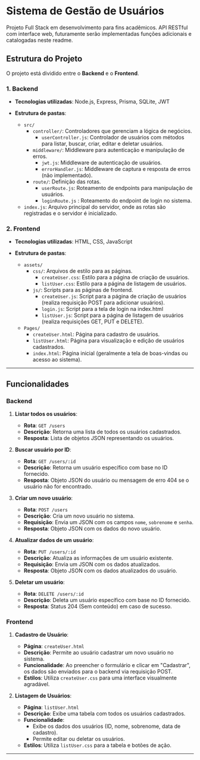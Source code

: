 # Sistema de Gestão de Usuários

Projeto Full Stack em desenvolvimento para fins acadêmicos.
API RESTful com interface web, futuramente serão implementadas funções adicionais e catalogadas neste readme.

## Estrutura do Projeto

O projeto está dividido entre o **Backend** e o **Frontend**.

### 1. Backend

- **Tecnologias utilizadas**: Node.js, Express, Prisma, SQLite, JWT
  
- **Estrutura de pastas**:
  - `src/`
    - `controller/`: Controladores que gerenciam a lógica de negócios.
      - `userController.js`: Controlador de usuários com métodos para listar, buscar, criar, editar e deletar usuários.
    - `middleware/`: Middleware para autenticação e manipulação de erros.
      - `jwt.js`: Middleware de autenticação de usuários.
      - `errorHandler.js`: Middleware de captura e resposta de erros (não implementado).
    - `route/`: Definição das rotas.
      - `userRoute.js`: Roteamento de endpoints para manipulação de usuários.
      - `loginRoute.js` : Roteamento do endpoint de login no sistema.
  - `index.js`: Arquivo principal do servidor, onde as rotas são registradas e o servidor é inicializado.

### 2. Frontend

- **Tecnologias utilizadas**: HTML, CSS, JavaScript
  
- **Estrutura de pastas**:
  - `assets/`
    - `css/`: Arquivos de estilo para as páginas.
      - `createUser.css`: Estilo para a página de criação de usuários.
      - `listUser.css`: Estilo para a página de listagem de usuários.
    - `js/`: Scripts para as páginas de frontend.
      - `createUser.js`: Script para a página de criação de usuários (realiza requisição POST para adicionar usuários).
      - `login.js`: Script para a tela de login na index.html
      - `listUser.js`: Script para a página de listagem de usuários (realiza requisições GET, PUT e DELETE).
  - `Pages/`
    - `createUser.html`: Página para cadastro de usuários.
    - `listUser.html`: Página para visualização e edição de usuários cadastrados.
    - `index.html`: Página inicial (geralmente a tela de boas-vindas ou acesso ao sistema).

---

## Funcionalidades

### Backend

1. **Listar todos os usuários**:
   - **Rota**: `GET /users`
   - **Descrição**: Retorna uma lista de todos os usuários cadastrados.
   - **Resposta**: Lista de objetos JSON representando os usuários.

2. **Buscar usuário por ID**:
   - **Rota**: `GET /users/:id`
   - **Descrição**: Retorna um usuário específico com base no ID fornecido.
   - **Resposta**: Objeto JSON do usuário ou mensagem de erro 404 se o usuário não for encontrado.

3. **Criar um novo usuário**:
   - **Rota**: `POST /users`
   - **Descrição**: Cria um novo usuário no sistema.
   - **Requisição**: Envia um JSON com os campos `nome`, `sobrenome` e `senha`.
   - **Resposta**: Objeto JSON com os dados do novo usuário.

4. **Atualizar dados de um usuário**:
   - **Rota**: `PUT /users/:id`
   - **Descrição**: Atualiza as informações de um usuário existente.
   - **Requisição**: Envia um JSON com os dados atualizados.
   - **Resposta**: Objeto JSON com os dados atualizados do usuário.

5. **Deletar um usuário**:
   - **Rota**: `DELETE /users/:id`
   - **Descrição**: Deleta um usuário específico com base no ID fornecido.
   - **Resposta**: Status 204 (Sem conteúdo) em caso de sucesso.

### Frontend

1. **Cadastro de Usuário**:
   - **Página**: `createUser.html`
   - **Descrição**: Permite ao usuário cadastrar um novo usuário no sistema.
   - **Funcionalidade**: Ao preencher o formulário e clicar em "Cadastrar", os dados são enviados para o backend via requisição POST.
   - **Estilos**: Utiliza `createUser.css` para uma interface visualmente agradável.

2. **Listagem de Usuários**:
   - **Página**: `listUser.html`
   - **Descrição**: Exibe uma tabela com todos os usuários cadastrados.
   - **Funcionalidade**: 
     - Exibe os dados dos usuários (ID, nome, sobrenome, data de cadastro).
     - Permite editar ou deletar os usuários.
   - **Estilos**: Utiliza `listUser.css` para a tabela e botões de ação.

---

